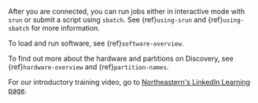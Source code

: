 After you are connected, you can run jobs either in interactive mode with `srun` or submit a script using `sbatch`. See {ref}`using-srun` and {ref}`using-sbatch` for more information.

To load and run software, see {ref}`software-overview`.

To find out more about the hardware and partitions on Discovery, see {ref}`hardware-overview` and {ref}`partition-names`.

For our introductory training video, go to [Northeastern's LinkedIn Learning page].

[northeastern's linkedin learning page]: https://www.linkedin.com/checkpoint/enterprise/login/74653650?pathWildcard=74653650&application=learning&redirect=https%3A%2F%2Fwww%2Elinkedin%2Ecom%2Flearning%2Fcontent%2F1139340%3Fu%3D74653650
